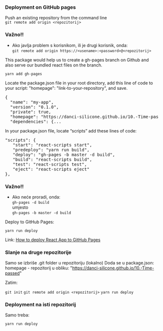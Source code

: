 ### Deployment on GitHub pages

Push an existing repository from the command line\
`git remote add origin <repozitorij>`

### Važno!!
* Ako javlja problem s korisnikom, ili je drugi korisnik, onda:\
`git remote add origin https://<usename>:<password>@<repozitorij>`

This package would help us to create a gh-pages branch on Github and also serve our bundled react files on the branch.

`yarn add gh-pages`

Locate the package.json file in your root directory, add this line of code to your script: "homepage": "link-to-your-repository", and save.

<pre>
{
  "name": "my-app",
  "version": "0.1.0",
  "private": true,
  "homepage": "https://danci-silicone.github.io/10.-Time-passed/",
  "dependencies": {...
</pre>

In your package.json file, locate “scripts” add these lines of code:

<pre>
"scripts": {    
   "start": "react-scripts start",
   "predeploy": "yarn run build",
   "deploy": "gh-pages -b master -d build",
   "build": "react-scripts build",
   "test": "react-scripts test",
   "eject": "react-scripts eject"
},
</pre>

### Važno!!
* Ako neće proradi, onda:\
```gh-pages -d build```\
umjesto\
```gh-pages -b master -d build```

Deploy to GitHub Pages:

`yarn run deploy`

Link: [How to deploy React App to GitHub Pages](https://dev.to/yuribenjamin/how-to-deploy-react-app-in-github-pages-2a1f)

### Slanje na druge repozitorije

Samo se izbriše .git folder u repozitoriju (lokalno)
Doda se u package.json: homepage - repozitorij u obliku: "https://danci-silicone.github.io/10.-Time-passed"

Zatim:

```git init```
```git remote add origin <repozitorij>```
```yarn run deploy```

### Deployment na isti repozitorij

Samo treba:

```yarn run deploy```



